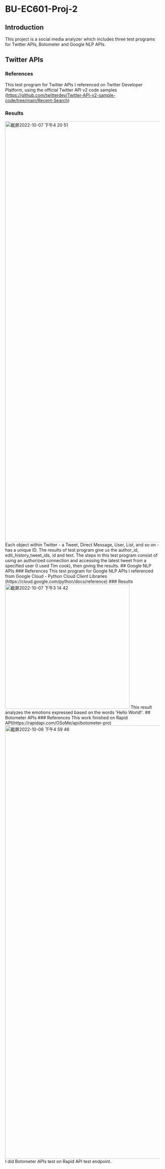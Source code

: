 # BU-EC601-Proj-2
## Introduction
This project is a social media analyzer which includes three test programs for Twitter APIs, Botometer and Google NLP APIs.
## Twitter APIs
### References
This test program for Twitter APIs I referenced on Twitter Developer Platform, using the official Twitter API v2 code samples (https://github.com/twitterdev/Twitter-API-v2-sample-code/tree/main/Recent-Search) 
### Results
<img width="1366" alt="截屏2022-10-07 下午4 20 51" src="https://user-images.githubusercontent.com/105094522/194646899-00c9bbbf-6382-49cf-bf2e-8c169819c45c.png">
Each object within Twitter - a Tweet, Direct Message, User, List, and so on - has a unique ID. The results of test program give us the author_id, edit_history_tweet_ids, id and text. The steps in this test program consist of using an authorized connection and accessing the latest tweet from a specified user (I used Tim cook), then giving the results.
## Google NLP APIs
### References
This test program for Google NLP APIs I referenced from Google Cloud - Python Cloud Client Libraries (https://cloud.google.com/python/docs/reference)
### Results
<img width="405" alt="截屏2022-10-07 下午3 14 42" src="https://user-images.githubusercontent.com/105094522/194655716-a21d1934-5e5f-4bde-8f01-aed47999ea5c.png">
This result analyzes the emotions expressed based on the words 'Hello World!'.
## Botometer APIs
### References
This work finished on Rapid API(https://rapidapi.com/OSoMe/api/botometer-pro)
<img width="1406" alt="截屏2022-10-06 下午4 59 46" src="https://user-images.githubusercontent.com/105094522/194653378-91dfa33a-5f34-42b6-9dad-277dddee14db.png">
I did Botometer APIs test on Rapid API test endpoint.
